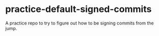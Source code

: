 # practice-default-signed-commits
A practice repo to try to figure out how to be signing commits from the jump.
